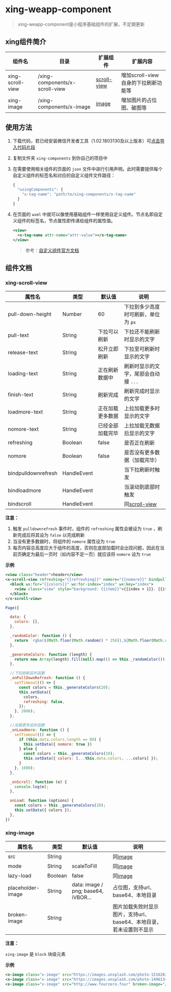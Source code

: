 # xing-weapp-component

> xing-weapp-component是小程序基础组件的扩展，不定期更新

## xing组件简介

|组件名|目录|扩展组件|扩展内容|
|---|---|---|---|
|xing-scroll-view|/xing-components/x-scroll-view|[scroll-view](https://mp.weixin.qq.com/debug/wxadoc/dev/component/scroll-view.html)|增加scroll-view自身的下拉刷新功能等|
|xing-image|/xing-components/x-image|[image](https://mp.weixin.qq.com/debug/wxadoc/dev/component/image.html)|增加图片的占位图、破图等|

## 使用方法

1. 下载代码，若已经安装微信开发者工具（1.02.1803130及以上版本）可[点击导入代码片段](http://lc-umun50np.cn-n1.lcfile.com/960c439ed20eef2ae6a8.html)

1. 复制文件夹 `xing-components` 到你自己的项目中

1. 在需要使用相关组件的页面的 `json` 文件中进行引用声明。此时需要提供每个自定义组件的标签名和对应的自定义组件文件路径：

    ```javascript
    {
      "usingComponents": {
        "x-tag-name": "path/to/xing-components/x-tag-name"
      }
    }
    ```

1. 在页面的 `wxml` 中就可以像使用基础组件一样使用自定义组件。节点名即自定义组件的标签名，节点属性即传递给组件的属性值。

    ```xml
    <view>
      <x-tag-name attr-name="attr-value"></x-tag-name>
    </view>
    ```

    > 参考：[自定义组件官方文档](https://mp.weixin.qq.com/debug/wxadoc/dev/framework/custom-component/)

## 组件文档

### xing-scroll-view

|属性名|类型|默认值|说明|
|---|---|---|---|
|pull-down-height|Number|60|下拉到多少高度时可刷新，单位为 `px` |
|pull-text|String|下拉可以刷新|下拉还不能刷新时显示的文字|
|release-text|String|松开立即刷新|下拉至可刷新时显示的文字|
|loading-text|String|正在刷新数据中|刷新时显示的文字，尾部会自动接 `...` |
|finish-text|String|刷新完成|刷新完成时显示的文字|
|loadmore-text|String|正在加载更多数据|上拉加载更多时显示的文字|
|nomore-text|String|已经全部加载完毕|上拉加载无数据后显示的文字|
|refreshing|Boolean|false|是否正在刷新|
|nomore|Boolean|false|是否没有更多数据（加载完毕）|
|bindpulldownrefresh|HandleEvent||当下拉刷新时触发|
|bindloadmore|HandleEvent||当滚动到底部时触发|
|bindscroll|HandleEvent||同[scroll-view](https://mp.weixin.qq.com/debug/wxadoc/dev/component/scroll-view.html)|

**注意：**

1. 触发 `pulldownrefresh` 事件时，组件的 `refreshing` 属性会被设为 `true` ，刷新完成后将其设为 `false` 以完成刷新
2. 当没有更多数据时，将组件的 `nomore` 属性设为 `true`
3. 每页内容总高度应大于组件的高度，否则在底部加载时会出现问题，因此在当前页确定为最后一页时（如内容不足一页）就应该将 `nomore` 设为 `true`

**示例**

```xml
<view class="header">header</view>
<x-scroll-view refreshing="{{refreshing}}" nomore="{{nomore}}" bindpulldownrefresh="_onPullDownRefresh" bindloadmore="_onLoadmore" bindscroll="_onScroll">
  <block wx:for="{{colors}}" wx:for-index="index" wx:key="index">
    <view class="view" style="background: {{item}}">{{index + 1}}. {{item}}</view>
  </block>
</x-scroll-view>
```

```javascript
Page({

  data: {
    colors: [],
  },

  _randomColor: function () {
    return `rgba(${Math.floor(Math.random() * 256)},${Math.floor(Math.random() * 256)},${Math.floor(Math.random() * 256)},${(Math.random() * 0.3 + 0.2).toFixed(1)})`;
  },

  _generateColors: function (length) {
    return new Array(length).fill(null).map(() => this._randomColor());
  },

  //下拉刷新监听函数
  _onPullDownRefresh: function () {
    setTimeout(() => {
      const colors = this._generateColors(20);
      this.setData({
        colors,
        refreshing: false,
      });
    }, 2000);
  },

  //加载更多监听函数
  _onLoadmore: function () {
    setTimeout(() => {
      if (this.data.colors.length == 80) {
        this.setData({ nomore: true })
      } else {
        const colors = this._generateColors(20);
        this.setData({ colors: [...this.data.colors, ...colors] });
      }
    }, 1000);
  },

  _onScroll: function (e) {
    console.log(e);
  },

  onLoad: function (options) {
    const colors = this._generateColors(20);
    this.setData({ colors });
  },
})
```

### xing-image

|属性名|类型|默认值|说明|
|---|---|---|---|
|src|String||同[image](https://mp.weixin.qq.com/debug/wxadoc/dev/component/image.html)|
|mode|String|scaleToFill|同[image](https://mp.weixin.qq.com/debug/wxadoc/dev/component/image.html)|
|lazy-load|Boolean|false|同[image](https://mp.weixin.qq.com/debug/wxadoc/dev/component/image.html)|
|placeholder-image|String|data: image / png; base64, iVBOR...|占位图，支持url、base64、本地目录|
|broken-image|String||图片加载失败时显示图片，支持url、base64、本地目录，若未设置则不显示|

**注意：**

`xing-image` 是 `block` 块级元素

**示例**

```xml
<x-image class="x-image" src="https://images.unsplash.com/photo-1516203294340-5ba5f612dc6a?ixlib=rb-0.3.5&ixid=eyJhcHBfaWQiOjEyMDd9&s=1b79294f231ab4799218e82818a07de1&auto=format&fit=crop&w=500&q=60"></x-image>
<x-image class="x-image" src="https://images.unsplash.com/photo-1496134732667-ae8d2853a045?ixlib=rb-0.3.5&ixid=eyJhcHBfaWQiOjEyMDd9&s=e4dd1c9106a69065ccfa21a36cfb53b1&auto=format&fit=crop&w=500&q=60" placeholder-image="/sources/placeholder.png"></x-image>
<x-image class="x-image" src="http://www.fourzero.four" broken-image="/sources/broken-image.png"></x-image>
```
